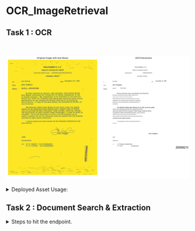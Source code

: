 # OCR_ImageRetrieval


<h2>Task 1 : OCR</h2>
<br><br>
     <img src = "results/Task1/Memo/google/2000621910.jpg" alt="3d2">
     <br><br>
<details>
<summary>Deployed Asset Usage: </summary> 
    
   <p>
     <br><br>
     1. To perform OCR and get the response image: 

```bash
     curl --location 'http://43.205.49.236:6000/predict/readDocument' \
           --form 'image=@"/Users/karthik/Downloads/506888300_506888301.jpg"' \
           --form 'ocr_engine="azure"'
 ```

2. To download a JSON with the extractions and NER/POS tags: (change the ocr_engine: 'google', 'azure')
        
```bash
      curl --location 'http://43.205.49.236:6000/predict/getJSON' \
      --form 'image=@"/Users/karthik/Downloads/506888300_506888301.jpg"' \
      --form 'ocr_engine="azure"'
```
      
<br><br>
   </p>
      
</details>

<h2>Task 2 : Document Search & Extraction</h2>

<details>
<summary>Steps to hit the endpoint. </summary> 
    
   <p>
     <br><br>
1. POST /process-directory
Process a directory containing documents concurrently.: 
Request Body:
        
```bash
  curl -X 'POST' 'http://43.205.49.236:6050/process-directory' -H 'Content-Type: application/json' \
  -d '{"directory_path": "/path/to/directory","max_workers": 3,"batch_size": 20}'
 ```

2. GET /summary/{filename}
   Retrieve the summary of a processed document by its filename.
        
```bash
   curl -X 'GET' 'http://43.205.49.236:6050/summary/document_name.jpg'
```

3. GET /search/semantic
   Perform a semantic search on the processed documents.
        
```bash
   curl -X 'GET' 'http://43.205.49.236:6050/search/semantic?query=chocolate+factory&k=5'
```


4.  GET /search/keyword
   Search for documents containing a specific keyword.
        
```bash
   curl -X 'GET' 'http://43.205.49.236:6050/search/keyword?keyword=advertisement'
```

      
<br><br>
   </p>
      
</details>
